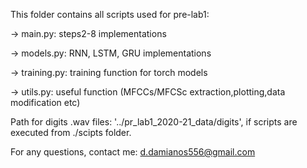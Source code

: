 This folder contains all scripts used for pre-lab1:

-> main.py:     steps2-8 implementations

-> models.py:   RNN, LSTM, GRU implementations

-> training.py: training function for torch models

-> utils.py:    useful function (MFCCs/MFCSc extraction,plotting,data modification etc)



Path for digits .wav files: '../pr_lab1_2020-21_data/digits', if scripts are executed from ./scipts folder.

For any questions, contact me: d.damianos556@gmail.com
